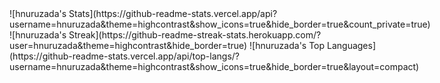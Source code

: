 <div style="display:flex">
![hnuruzada's Stats](https://github-readme-stats.vercel.app/api?username=hnuruzada&theme=highcontrast&show_icons=true&hide_border=true&count_private=true)
![hnuruzada's Streak](https://github-readme-streak-stats.herokuapp.com/?user=hnuruzada&theme=highcontrast&hide_border=true)
![hnuruzada's Top Languages](https://github-readme-stats.vercel.app/api/top-langs/?username=hnuruzada&theme=highcontrast&show_icons=true&hide_border=true&layout=compact)
<div/>
